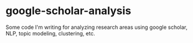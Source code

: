 # google-scholar-analysis
Some code I'm writing for analyzing research areas using google scholar, NLP, topic modeling, clustering, etc.
